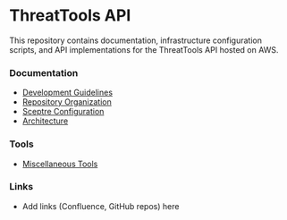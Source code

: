 # ThreatTools API

This repository contains documentation, infrastructure configuration scripts,
and API implementations for the ThreatTools API hosted on AWS.

### Documentation

* [Development Guidelines](docs/DEVELOPMENT.md)
* [Repository Organization](docs/ORGANIZATION.md)
* [Sceptre Configuration](sceptre/README.md)
* [Architecture](docs/ARCHITECTURE.md)

### Tools

* [Miscellaneous Tools](tools/README.md)

### Links

* Add links (Confluence, GitHub repos) here

